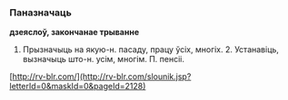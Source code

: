 ### Паназначаць
**дзеяслоў, закончанае трыванне**

1. Прызначыць на якую-н. пасаду, працу ўсіх, многіх. 2. Устанавіць, вызначыць што-н. усім, многім. П. пенсіі.

<a rel="author">[http://rv-blr.com/](http://rv-blr.com/slounik.jsp?letterId=0&maskId=0&pageId=2128)</a>

